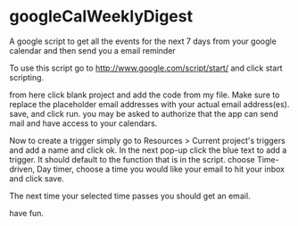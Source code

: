 googleCalWeeklyDigest
=====================

A google script to get all the events for the next 7 days from your google calendar and then send you a email reminder

To use this script go to http://www.google.com/script/start/ and click start scripting.

from here click blank project and add the code from my file.
Make sure to replace the placeholder email addresses with your actual email address(es).
save, and click run. you may be asked to authorize that the app can send mail and have access to your calendars.

Now to create a trigger simply go to Resources > Current project's triggers and add a name and click ok.
In the next pop-up click the blue text to add a trigger.
It should default to the function that is in the script. choose Time-driven, Day timer, choose a time you would like your email to hit your inbox and click save.

The next time your selected time passes you should get an email.

have fun.
